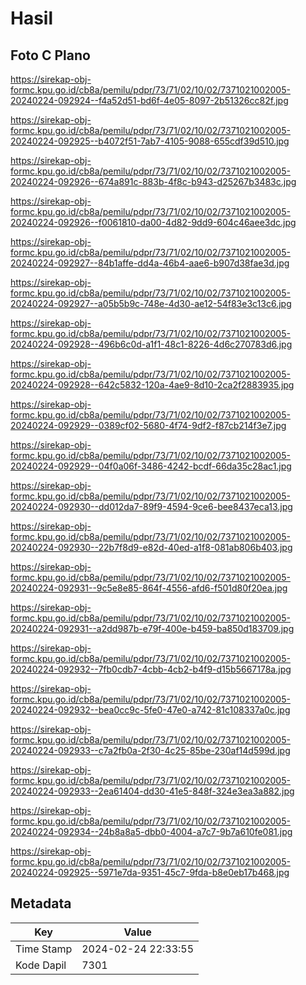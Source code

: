# Hasil

## Foto C Plano

https://sirekap-obj-formc.kpu.go.id/cb8a/pemilu/pdpr/73/71/02/10/02/7371021002005-20240224-092924--f4a52d51-bd6f-4e05-8097-2b51326cc82f.jpg

https://sirekap-obj-formc.kpu.go.id/cb8a/pemilu/pdpr/73/71/02/10/02/7371021002005-20240224-092925--b4072f51-7ab7-4105-9088-655cdf39d510.jpg

https://sirekap-obj-formc.kpu.go.id/cb8a/pemilu/pdpr/73/71/02/10/02/7371021002005-20240224-092926--674a891c-883b-4f8c-b943-d25267b3483c.jpg

https://sirekap-obj-formc.kpu.go.id/cb8a/pemilu/pdpr/73/71/02/10/02/7371021002005-20240224-092926--f0061810-da00-4d82-9dd9-604c46aee3dc.jpg

https://sirekap-obj-formc.kpu.go.id/cb8a/pemilu/pdpr/73/71/02/10/02/7371021002005-20240224-092927--84b1affe-dd4a-46b4-aae6-b907d38fae3d.jpg

https://sirekap-obj-formc.kpu.go.id/cb8a/pemilu/pdpr/73/71/02/10/02/7371021002005-20240224-092927--a05b5b9c-748e-4d30-ae12-54f83e3c13c6.jpg

https://sirekap-obj-formc.kpu.go.id/cb8a/pemilu/pdpr/73/71/02/10/02/7371021002005-20240224-092928--496b6c0d-a1f1-48c1-8226-4d6c270783d6.jpg

https://sirekap-obj-formc.kpu.go.id/cb8a/pemilu/pdpr/73/71/02/10/02/7371021002005-20240224-092928--642c5832-120a-4ae9-8d10-2ca2f2883935.jpg

https://sirekap-obj-formc.kpu.go.id/cb8a/pemilu/pdpr/73/71/02/10/02/7371021002005-20240224-092929--0389cf02-5680-4f74-9df2-f87cb214f3e7.jpg

https://sirekap-obj-formc.kpu.go.id/cb8a/pemilu/pdpr/73/71/02/10/02/7371021002005-20240224-092929--04f0a06f-3486-4242-bcdf-66da35c28ac1.jpg

https://sirekap-obj-formc.kpu.go.id/cb8a/pemilu/pdpr/73/71/02/10/02/7371021002005-20240224-092930--dd012da7-89f9-4594-9ce6-bee8437eca13.jpg

https://sirekap-obj-formc.kpu.go.id/cb8a/pemilu/pdpr/73/71/02/10/02/7371021002005-20240224-092930--22b7f8d9-e82d-40ed-a1f8-081ab806b403.jpg

https://sirekap-obj-formc.kpu.go.id/cb8a/pemilu/pdpr/73/71/02/10/02/7371021002005-20240224-092931--9c5e8e85-864f-4556-afd6-f501d80f20ea.jpg

https://sirekap-obj-formc.kpu.go.id/cb8a/pemilu/pdpr/73/71/02/10/02/7371021002005-20240224-092931--a2dd987b-e79f-400e-b459-ba850d183709.jpg

https://sirekap-obj-formc.kpu.go.id/cb8a/pemilu/pdpr/73/71/02/10/02/7371021002005-20240224-092932--7fb0cdb7-4cbb-4cb2-b4f9-d15b5667178a.jpg

https://sirekap-obj-formc.kpu.go.id/cb8a/pemilu/pdpr/73/71/02/10/02/7371021002005-20240224-092932--bea0cc9c-5fe0-47e0-a742-81c108337a0c.jpg

https://sirekap-obj-formc.kpu.go.id/cb8a/pemilu/pdpr/73/71/02/10/02/7371021002005-20240224-092933--c7a2fb0a-2f30-4c25-85be-230af14d599d.jpg

https://sirekap-obj-formc.kpu.go.id/cb8a/pemilu/pdpr/73/71/02/10/02/7371021002005-20240224-092933--2ea61404-dd30-41e5-848f-324e3ea3a882.jpg

https://sirekap-obj-formc.kpu.go.id/cb8a/pemilu/pdpr/73/71/02/10/02/7371021002005-20240224-092934--24b8a8a5-dbb0-4004-a7c7-9b7a610fe081.jpg

https://sirekap-obj-formc.kpu.go.id/cb8a/pemilu/pdpr/73/71/02/10/02/7371021002005-20240224-092925--5971e7da-9351-45c7-9fda-b8e0eb17b468.jpg


## Metadata

| Key        | Value               |
| ---------- | ------------------- |
| Time Stamp | 2024-02-24 22:33:55 |
| Kode Dapil | 7301                |



